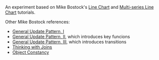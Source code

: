 An experiment based on Mike Bostock's [Line Chart](http://bl.ocks.org/mbostock/3883245) and [Multi-series Line Chart](http://bl.ocks.org/mbostock/3884955) tutorials.

Other Mike Bostock references:
* [General Update Pattern, I](http://bl.ocks.org/mbostock/3808218)
* [General Update Pattern, II](http://bl.ocks.org/mbostock/3808221), which introduces key funcions
* [General Update Pattern, III](http://bl.ocks.org/mbostock/3808234), which introduces transitions
* [Thinking with Joins](http://bost.ocks.org/mike/join/)
* [Object Constancy](http://bost.ocks.org/mike/constancy/)